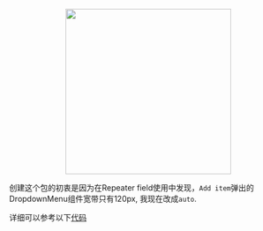 <p align="center"><img src="http://res.cloudinary.com/guorenjun/image/upload/v1531809978/MN_LOGO_3.png" width="300"></p>

创建这个包的初衷是因为在Repeater field使用中发现，`Add item`弹出的DropdownMenu组件宽带只有120px, 我现在改成`auto`.

详细可以参考以下[代码](/resources/js/components/FormField.vue#L44)
